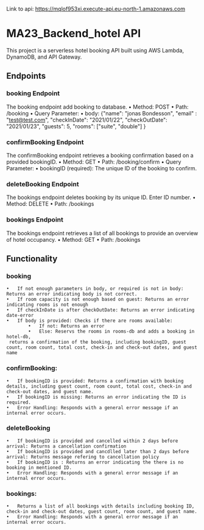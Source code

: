 <!--
title: 'AWS Simple HTTP Endpoint example in NodeJS'
description: 'This template demonstrates how to make a simple HTTP API with Node.js running on AWS Lambda and API Gateway using the Serverless Framework.'
layout: Doc
framework: v4
platform: AWS
language: nodeJS
authorLink: 'https://github.com/serverless'
authorName: 'Serverless, Inc.'
authorAvatar: 'https://avatars1.githubusercontent.com/u/13742415?s=200&v=4'
-->

Link to api: https://mqlof953xi.execute-api.eu-north-1.amazonaws.com

# MA23_Backend_hotel API

This project is a serverless hotel booking API built using AWS Lambda, DynamoDB, and API Gateway.

## Endpoints

### booking Endpoint

The booking endpoint add booking to database.
	•	Method: POST
	•	Path: /booking
	•	Query Parameter:
	•	body: {"name": "jonas Bondesson",
			"email" : "test@test.com",
	 		"checkInDate": "2021/01/22",
 			"checkOutDate": "2021/01/23",
 			"guests": 5,
 			"rooms": ["suite", "double"]
 		}

### confirmBooking Endpoint

The confirmBooking endpoint retrieves a booking confirmation based on a provided bookingID.
	•	Method: GET
	•	Path: /booking/confirm
	•	Query Parameter:
	•	bookingID (required): The unique ID of the booking to confirm.

 ### deleteBooking Endpoint

The bookings endpoint deletes booking by its unique ID. Enter ID number.
	•	Method: DELETE
	•	Path: /bookings
 

### bookings Endpoint

The bookings endpoint retrieves a list of all bookings to provide an overview of hotel occupancy.
	•	Method: GET
	•	Path: /bookings


## Functionality

### booking
	•	If not enough parameters in body, or required is not in body: Returns an error indicating body is not correct.
	•	If room capacity is not enough based on guest: Returns an error indicating rooms is not enough
 	•	If checkInDate is after checkOutDate: Returns an error indicating date-error
  	•	If body is provided: Checks if there are rooms available:
   			•	If not: Returns an error
      		•	Else: Reservs the rooms in rooms-db and adds a booking in hotel-db, 
	 returns a confirmation of the booking, including bookingID, guest count, room count, total cost, check-in and check-out dates, and guest name
	

### confirmBooking:
	•	If bookingID is provided: Returns a confirmation with booking details, including guest count, room count, total cost, check-in and check-out dates, and guest name.
	•	If bookingID is missing: Returns an error indicating the ID is required.
	•	Error Handling: Responds with a general error message if an internal error occurs.

 ### deleteBooking
 	•	If bookingID is provided and cancelled within 2 days before arrival: Returns a cancellation confirmation
  	•	If bookingID is provided and cancdlled later than 2 days before arrival: Returns message refering to cancellation policy
   	•	If bookingID is : Returns an error indicating the there is no booking in mentioned ID.	
	•	Error Handling: Responds with a general error message if an internal error occurs.

### bookings:
	•	Returns a list of all bookings with details including booking ID, check-in and check-out dates, guest count, room count, and guest name.
	•	Error Handling: Responds with a general error message if an internal error occurs.
